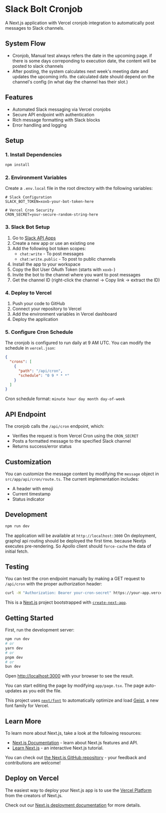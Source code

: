 # Slack Bolt Cronjob

A Next.js application with Vercel cronjob integration to automatically post messages to Slack channels.

## System Flow

- Cronjob, Manual test always refers the date in the upcoming page. if there is some days correponding to execution date, the content will be posted to slack channels
- After posting, the system calculates next week's meeting date and updates the upcoming info. the calculated date should depend on the channel's config (in what day the channel has their slot.)

## Features

- Automated Slack messaging via Vercel cronjobs
- Secure API endpoint with authentication
- Rich message formatting with Slack blocks
- Error handling and logging

## Setup

### 1. Install Dependencies

```bash
npm install
```

### 2. Environment Variables

Create a `.env.local` file in the root directory with the following variables:

```env
# Slack Configuration
SLACK_BOT_TOKEN=xoxb-your-bot-token-here

# Vercel Cron Security
CRON_SECRET=your-secure-random-string-here
```

### 3. Slack Bot Setup

1. Go to [Slack API Apps](https://api.slack.com/apps)
2. Create a new app or use an existing one
3. Add the following bot token scopes:
   - `chat:write` - To post messages
   - `chat:write.public` - To post to public channels
4. Install the app to your workspace
5. Copy the Bot User OAuth Token (starts with `xoxb-`)
6. Invite the bot to the channel where you want to post messages
7. Get the channel ID (right-click the channel → Copy link → extract the ID)

### 4. Deploy to Vercel

1. Push your code to GitHub
2. Connect your repository to Vercel
3. Add the environment variables in Vercel dashboard
4. Deploy the application

### 5. Configure Cron Schedule

The cronjob is configured to run daily at 9 AM UTC. You can modify the schedule in `vercel.json`:

```json
{
  "crons": [
    {
      "path": "/api/cron",
      "schedule": "0 9 * * *"
    }
  ]
}
```

Cron schedule format: `minute hour day month day-of-week`

## API Endpoint

The cronjob calls the `/api/cron` endpoint, which:

- Verifies the request is from Vercel Cron using the `CRON_SECRET`
- Posts a formatted message to the specified Slack channel
- Returns success/error status

## Customization

You can customize the message content by modifying the `message` object in `src/app/api/cron/route.ts`. The current implementation includes:

- A header with emoji
- Current timestamp
- Status indicator

## Development

```bash
npm run dev
```

The application will be available at `http://localhost:3000`
On deployment, graphql api routing should be deployed the first time. because Nextjs executes pre-rendering. So Apollo client should `force-cache` the data of initial fetch.

## Testing

You can test the cron endpoint manually by making a GET request to `/api/cron` with the proper authorization header:

```bash
curl -H "Authorization: Bearer your-cron-secret" https://your-app.vercel.app/api/cron
```

This is a [Next.js](https://nextjs.org) project bootstrapped with [`create-next-app`](https://nextjs.org/docs/app/api-reference/cli/create-next-app).

## Getting Started

First, run the development server:

```bash
npm run dev
# or
yarn dev
# or
pnpm dev
# or
bun dev
```

Open [http://localhost:3000](http://localhost:3000) with your browser to see the result.

You can start editing the page by modifying `app/page.tsx`. The page auto-updates as you edit the file.

This project uses [`next/font`](https://nextjs.org/docs/app/building-your-application/optimizing/fonts) to automatically optimize and load [Geist](https://vercel.com/font), a new font family for Vercel.

## Learn More

To learn more about Next.js, take a look at the following resources:

- [Next.js Documentation](https://nextjs.org/docs) - learn about Next.js features and API.
- [Learn Next.js](https://nextjs.org/learn) - an interactive Next.js tutorial.

You can check out [the Next.js GitHub repository](https://github.com/vercel/next.js) - your feedback and contributions are welcome!

## Deploy on Vercel

The easiest way to deploy your Next.js app is to use the [Vercel Platform](https://vercel.com/new?utm_medium=default-template&filter=next.js&utm_source=create-next-app&utm_campaign=create-next-app-readme) from the creators of Next.js.

Check out our [Next.js deployment documentation](https://nextjs.org/docs/app/building-your-application/deploying) for more details.
